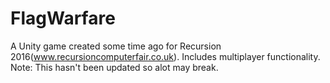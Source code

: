 # FlagWarfare
A Unity game created some time ago for Recursion 2016(www.recursioncomputerfair.co.uk). Includes multiplayer functionality. Note: This hasn't been updated so alot may break.

